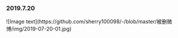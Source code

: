 <h3>2019.7.20</h3>
![Image text](https://github.com/sherry100098/-/blob/master/被删微博/img/2019-07-20-01.jpg)
